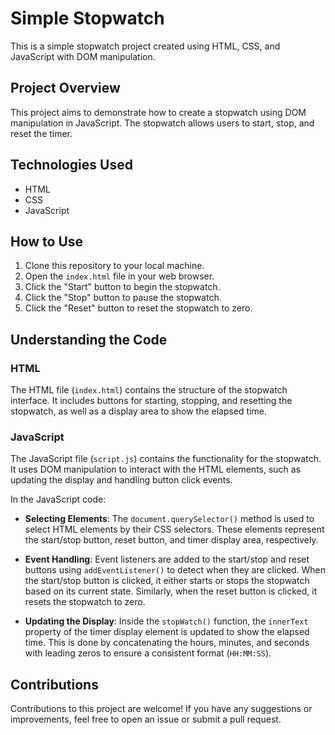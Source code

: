 # Simple Stopwatch

This is a simple stopwatch project created using HTML, CSS, and JavaScript with DOM manipulation.

## Project Overview

This project aims to demonstrate how to create a stopwatch using DOM manipulation in JavaScript. The stopwatch allows users to start, stop, and reset the timer.

## Technologies Used

- HTML
- CSS
- JavaScript

## How to Use

1. Clone this repository to your local machine.
2. Open the `index.html` file in your web browser.
3. Click the "Start" button to begin the stopwatch.
4. Click the "Stop" button to pause the stopwatch.
5. Click the "Reset" button to reset the stopwatch to zero.

## Understanding the Code

### HTML

The HTML file (`index.html`) contains the structure of the stopwatch interface. It includes buttons for starting, stopping, and resetting the stopwatch, as well as a display area to show the elapsed time.

### JavaScript

The JavaScript file (`script.js`) contains the functionality for the stopwatch. It uses DOM manipulation to interact with the HTML elements, such as updating the display and handling button click events.

In the JavaScript code:

- **Selecting Elements**: The `document.querySelector()` method is used to select HTML elements by their CSS selectors. These elements represent the start/stop button, reset button, and timer display area, respectively.

- **Event Handling**: Event listeners are added to the start/stop and reset buttons using `addEventListener()` to detect when they are clicked. When the start/stop button is clicked, it either starts or stops the stopwatch based on its current state. Similarly, when the reset button is clicked, it resets the stopwatch to zero.

- **Updating the Display**: Inside the `stopWatch()` function, the `innerText` property of the timer display element is updated to show the elapsed time. This is done by concatenating the hours, minutes, and seconds with leading zeros to ensure a consistent format (`HH:MM:SS`).

## Contributions

Contributions to this project are welcome! If you have any suggestions or improvements, feel free to open an issue or submit a pull request.

